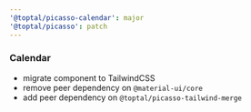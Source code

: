 ```yaml
---
'@toptal/picasso-calendar': major
'@toptal/picasso': patch
---
```


### Calendar

- migrate component to TailwindCSS
- remove peer dependency on `@material-ui/core`
- add peer dependency on `@toptal/picasso-tailwind-merge`
